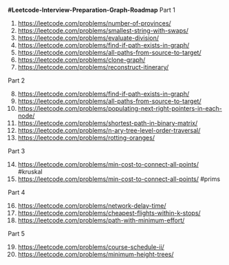 **#Leetcode-Interview-Preparation-Graph-Roadmap**
Part 1
1. https://leetcode.com/problems/number-of-provinces/
2. https://leetcode.com/problems/smallest-string-with-swaps/
3. https://leetcode.com/problems/evaluate-division/
4. https://leetcode.com/problems/find-if-path-exists-in-graph/
5. https://leetcode.com/problems/all-paths-from-source-to-target/
6. https://leetcode.com/problems/clone-graph/
7. https://leetcode.com/problems/reconstruct-itinerary/

Part 2

8. https://leetcode.com/problems/find-if-path-exists-in-graph/
9. https://leetcode.com/problems/all-paths-from-source-to-target/
10. https://leetcode.com/problems/populating-next-right-pointers-in-each-node/
11. https://leetcode.com/problems/shortest-path-in-binary-matrix/
12. https://leetcode.com/problems/n-ary-tree-level-order-traversal/
13. https://leetcode.com/problems/rotting-oranges/

Part 3

14. https://leetcode.com/problems/min-cost-to-connect-all-points/  #kruskal
15. https://leetcode.com/problems/min-cost-to-connect-all-points/  #prims

Part 4

16. https://leetcode.com/problems/network-delay-time/
17. https://leetcode.com/problems/cheapest-flights-within-k-stops/
18. https://leetcode.com/problems/path-with-minimum-effort/

Part 5

19. https://leetcode.com/problems/course-schedule-ii/
20. https://leetcode.com/problems/minimum-height-trees/
